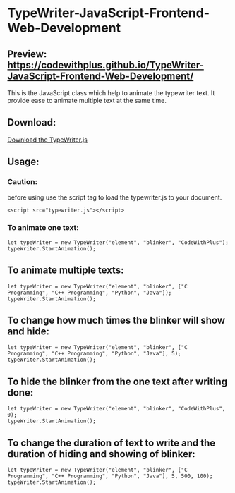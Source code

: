 # TypeWriter-JavaScript-Frontend-Web-Development

## Preview: https://codewithplus.github.io/TypeWriter-JavaScript-Frontend-Web-Development/

This is the JavaScript class which help to animate the typewriter text. It provide ease to animate multiple text at the same time.

## Download:
[Download the TypeWriter.js](https://github.com/CodeWithPlus/TypeWriter-JavaScript-Frontend-Web-Development/blob/886dfa2b8690e99fd11a0b81f21fe378396cc790/typewriter.js)


## Usage:

### Caution:
before using use the script tag to load the typewriter.js to your document.
```
<script src="typewriter.js"></script>
```

### To animate one text:
```
let typeWriter = new TypeWriter("element", "blinker", "CodeWithPlus");
typeWriter.StartAnimation();
```

## To animate multiple texts:
```
let typeWriter = new TypeWriter("element", "blinker", ["C Programming", "C++ Programming", "Python", "Java"]);
typeWriter.StartAnimation();
```

## To change how much times the blinker will show and hide:
```
let typeWriter = new TypeWriter("element", "blinker", ["C Programming", "C++ Programming", "Python", "Java"], 5);
typeWriter.StartAnimation();    
```

## To hide the blinker from the one text after writing done:
```
let typeWriter = new TypeWriter("element", "blinker", "CodeWithPlus", 0);
typeWriter.StartAnimation();
```

## To change the duration of text to write and the duration of hiding and showing of blinker:
```
let typeWriter = new TypeWriter("element", "blinker", ["C Programming", "C++ Programming", "Python", "Java"], 5, 500, 100);
typeWriter.StartAnimation();  
```
